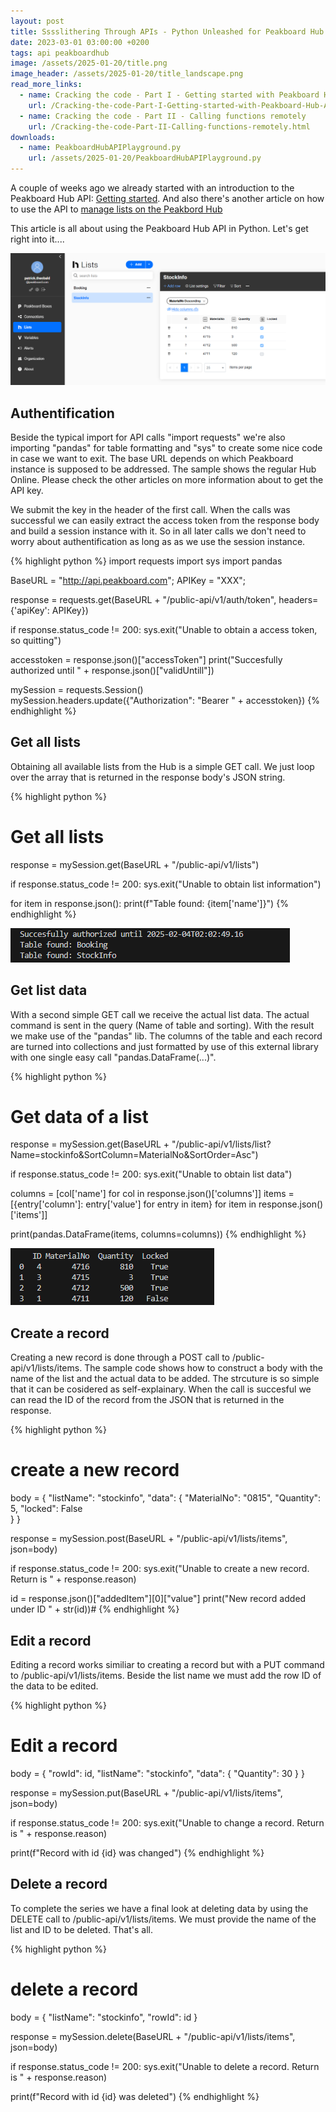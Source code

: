 ```yaml
---
layout: post
title: Sssslithering Through APIs - Python Unleashed for Peakboard Hub
date: 2023-03-01 03:00:00 +0200
tags: api peakboardhub
image: /assets/2025-01-20/title.png
image_header: /assets/2025-01-20/title_landscape.png
read_more_links:
  - name: Cracking the code - Part I - Getting started with Peakboard Hub API
    url: /Cracking-the-code-Part-I-Getting-started-with-Peakboard-Hub-API.html
  - name: Cracking the code - Part II - Calling functions remotely
    url: /Cracking-the-code-Part-II-Calling-functions-remotely.html
downloads:
  - name: PeakboardHubAPIPlayground.py
    url: /assets/2025-01-20/PeakboardHubAPIPlayground.py
---
```

A couple of weeks ago we already started with an introduction to the Peakboard Hub API: [Getting started](/Cracking-the-code-Part-I-Getting-started-with-Peakboard-Hub-API.html). And also there's another article on how to use the API to [manage lists on the Peakbord Hub](/Cracking-the-code-Part-III-Reading-and-writing-lists-with-Peakboard-Hub-API.html)

This article is all about using the Peakboard Hub API in Python. Let's get right into it....

![image](/assets/2025-01-20/005.png)

## Authentification

Beside the typical import for API calls "import requests" we're also importing "pandas" for table formatting and "sys" to create some nice code in case we want to exit. The base URL depends on which Peakboard instance is supposed to be addressed. The sample shows the regular Hub Online. Please check the other articles on more information about to get the API key.

We submit the key in the header of the first call. When the calls was successful we can easily extract the access token from the response body and build a session instance with it. So in all later calls we don't need to worry about authentification as long as as we use the session instance. 

{% highlight python %}
import requests
import sys
import pandas

BaseURL = "http://api.peakboard.com";
APIKey = "XXX";

response = requests.get(BaseURL + "/public-api/v1/auth/token", headers={'apiKey': APIKey})

if response.status_code != 200:
    sys.exit("Unable to obtain a access token, so quitting") 

accesstoken = response.json()["accessToken"]
print("Succesfully authorized until " + response.json()["validUntill"])

mySession = requests.Session()
mySession.headers.update({"Authorization": "Bearer " + accesstoken})
{% endhighlight %}

## Get all lists

Obtaining all available lists from the Hub is a simple GET call. We just loop over the array that is returned in the response body's JSON string.

{% highlight python %}
# Get all lists

response = mySession.get(BaseURL + "/public-api/v1/lists")

if response.status_code != 200:
    sys.exit("Unable to obtain list information")

for item in response.json():
    print(f"Table found: {item['name']}")
{% endhighlight %}

![image](/assets/2025-01-20/010.png)

## Get list data

With a second simple GET call we receive the actual list data. The actual command is sent in the query (Name of table and sorting). With the result we make use of the "pandas" lib. The columns of the table and each record are turned into collections and just formatted by use of this external library with one single easy call "pandas.DataFrame(...)".

{% highlight python %}
# Get data of a list

response = mySession.get(BaseURL + "/public-api/v1/lists/list?Name=stockinfo&SortColumn=MaterialNo&SortOrder=Asc")

if response.status_code != 200:
    sys.exit("Unable to obtain list data")


columns = [col['name'] for col in response.json()['columns']]
items = [{entry['column']: entry['value'] for entry in item} for item in response.json()['items']]

print(pandas.DataFrame(items, columns=columns))
{% endhighlight %}

![image](/assets/2025-01-20/020.png)

## Create a record

Creating a new record is done through a POST call to /public-api/v1/lists/items. The sample code shows how to construct a body with the name of the list and the actual data to be added. The strcuture is so simple that it can be cosidered as self-explainary. When the call is succesful we can read the ID of the record from the JSON that is returned in the response.

{% highlight python %}
# create a new record

body = {
    "listName": "stockinfo",
    "data": {
        "MaterialNo": "0815",
        "Quantity": 5,
        "locked": False  
    }
}

response = mySession.post(BaseURL + "/public-api/v1/lists/items", json=body)

if response.status_code != 200:
    sys.exit("Unable to create a new record. Return is " + response.reason)

id = response.json()["addedItem"][0]["value"]
print("New record added under ID " + str(id))#
{% endhighlight %}

## Edit a record

Editing a record works similiar to creating a record but with a PUT command to /public-api/v1/lists/items. Beside the list name we must add the row ID of the data to be edited.

{% highlight python %}
# Edit a record

body = {
  "rowId": id,
  "listName": "stockinfo",
  "data": {
    "Quantity": 30
  }
}

response = mySession.put(BaseURL + "/public-api/v1/lists/items", json=body)

if response.status_code != 200:
    sys.exit("Unable to change a record. Return is " + response.reason)

print(f"Record with id {id} was changed")
{% endhighlight %}

## Delete a record

To complete the series we have a final look at deleting data by using the DELETE call to /public-api/v1/lists/items. We must provide the name of the list and ID to be deleted. That's all.

{% highlight python %}
# delete a record

body = {
  "listName": "stockinfo",
  "rowId": id
}

response = mySession.delete(BaseURL + "/public-api/v1/lists/items", json=body)

if response.status_code != 200:
    sys.exit("Unable to delete a record. Return is " + response.reason)

print(f"Record with id {id} was deleted")
{% endhighlight %}

